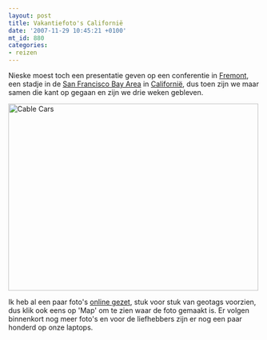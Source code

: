```yaml
---
layout: post
title: Vakantiefoto's Californië
date: '2007-11-29 10:45:21 +0100'
mt_id: 880
categories:
- reizen
---
```

Nieske moest toch een presentatie geven op een conferentie in <a href="http://en.wikipedia.org/wiki/Fremont,_California">Fremont</a>, een stadje in de <a href="http://en.wikipedia.org/wiki/San_Francisco_Bay_Area">San Francisco Bay Area</a> in <a href="http://en.wikipedia.org/wiki/California">Californië</a>, dus toen zijn we maar samen die kant op gegaan en zijn we drie weken gebleven.

<a href="http://www.flickr.com/photos/breun/sets/72157603334420796/" title="Cable Cars by breun, on Flickr"><img src="http://farm3.static.flickr.com/2386/2062068667_6a80bff862.jpg" width="500" height="375" alt="Cable Cars" /></a>

Ik heb al een paar foto's <a href="http://www.flickr.com/photos/breun/sets/72157603334420796/">online gezet</a>, stuk voor stuk van geotags voorzien, dus klik ook eens op 'Map' om te zien waar de foto gemaakt is. Er volgen binnenkort nog meer foto's en voor de liefhebbers zijn er nog een paar honderd op onze laptops.
